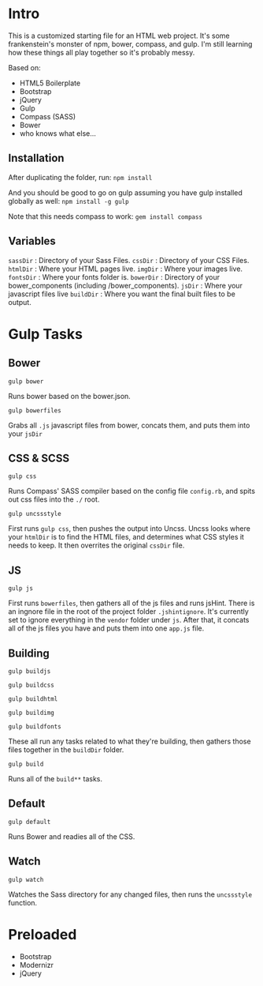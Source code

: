 Intro
=====
This is a customized starting file for an HTML web project. It's some frankenstein's monster of npm, bower, compass, and gulp. I'm still learning how these things all play together so it's probably messy.

Based on:
* HTML5 Boilerplate
* Bootstrap
* jQuery
* Gulp
* Compass (SASS)
* Bower
* who knows what else...

Installation
------------
After duplicating the folder, run:
``npm install``

And you should be good to go on gulp assuming you have gulp installed globally as well:
``npm install -g gulp``

Note that this needs compass to work:
``gem install compass``

Variables
---------
``sassDir`` : Directory of your Sass Files.
``cssDir`` : Directory of your CSS Files.
``htmlDir`` : Where your HTML pages live.
``imgDir`` : Where your images live.
``fontsDir`` : Where your fonts folder is.
``bowerDir`` : Directory of your bower_components (including /bower_components).
``jsDir`` : Where your javascript files live
``buildDir`` : Where you want the final built files to be output.


Gulp Tasks
==========
Bower
-----
```
gulp bower
```
Runs bower based on the bower.json.

```
gulp bowerfiles
```
Grabs all ``.js`` javascript files from bower, concats them, and puts them into your ``jsDir``

CSS & SCSS
----------
```
gulp css
```
Runs Compass' SASS compiler based on the config file ``config.rb``, and spits out css files into the ``./`` root.

```
gulp uncssstyle
```
First runs ``gulp css``, then pushes the output into Uncss. Uncss looks where your ``htmlDir`` is to find the HTML files, and determines what CSS styles it needs to keep. It then overrites the original ``cssDir`` file.

JS
--
```
gulp js
```
First runs ``bowerfiles``, then gathers all of the js files and runs jsHint. There is an ingnore file in the root of the project folder ``.jshintignore``. It's currently set to ignore everything in the ``vendor`` folder under ``js``. After that, it concats all of the js files you have and puts them into one ``app.js`` file.

Building
--------
```
gulp buildjs
```
```
gulp buildcss
```
```
gulp buildhtml
```
```
gulp buildimg
```
```
gulp buildfonts
```
These all run any tasks related to what they're building, then gathers those files together in the ``buildDir`` folder.

```
gulp build
```
Runs all of the ``build**`` tasks.


Default
-------
```
gulp default
```
Runs Bower and readies all of the CSS.

Watch
-------
```
gulp watch
```
Watches the Sass directory for any changed files, then runs the ``uncssstyle`` function.


Preloaded
=========
* Bootstrap
* Modernizr
* jQuery

